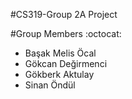#CS319-Group 2A Project

#Group Members :octocat:
 * Başak Melis Öcal
 * Gökcan Değirmenci
 * Gökberk Aktulay
 * Sinan Öndül



